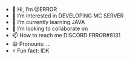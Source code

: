 - 👋 Hi, I’m @ERROR
- 👀 I’m interested in DEVELOPING MC SERVER 
- 🌱 I’m currently learning JAVA
- 💞️ I’m looking to collaborate on 
- 📫 How to reach me DISCORD ERROR#8131
- 😄 Pronouns: ...
- ⚡ Fun fact: IDK

<!---
Opboysvc/Opboysvc is a ✨ special ✨ repository because its `README.md` (this file) appears on your GitHub profile.
You can click the Preview link to take a look at your changes.
--->
